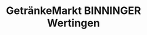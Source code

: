 ---
title: "GetränkeMarkt BINNINGER Wertingen"
url: /wertingen/getraenkemarkt-binninger-wertingen/
shop: Getränke
---
